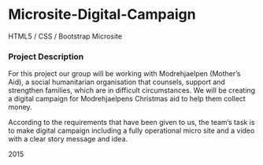 # Microsite-Digital-Campaign
HTML5 / CSS / Bootstrap Microsite

### Project Description

For this project our group will be working with Modrehjaelpen (Mother’s Aid), a social humanitarian organisation that counsels, support and strengthen families, which are in difficult circumstances. We will be creating a digital campaign for Modrehjaelpens Christmas aid  to help them collect money. 

According to the requirements that have been given to us, the team’s task is to make digital campaign including a fully operational micro site and a video with a clear story message and idea. 

2015
